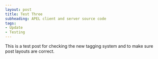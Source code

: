 ```yaml
---
layout: post
title: Test Three
subheading: APEL client and server source code
tags:
- Update
- Testing
---
```


This is a test post for checking the new tagging system and to make sure post layouts are correct.